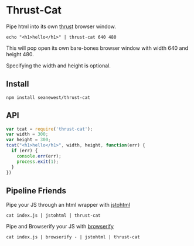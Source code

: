 # Thrust-Cat

Pipe html into its own [thrust](https://github.com/breach/thrust) browser window.

```
echo "<h1>hello</h1>" | thrust-cat 640 480
```

This will pop open its own bare-bones browser window with width 640 and height 480.

Specifying the width and height is optional.


## Install

```
npm install seanewest/thrust-cat
```

## API
```js
var tcat = require('thrust-cat');
var width = 300;
var height = 300;
tcat("<h1>hello</h1>", width, height, function(err) {
  if (err) {
    console.err(err);
    process.exit(1);
  }
})
```

## Pipeline Friends

Pipe your JS through an html wrapper with [jstohtml](https://github.com/seanewest/jstohtml)
```
cat index.js | jstohtml | thrust-cat
```

Pipe and Browserify your JS with [browserify](https://github.com/substack/node-browserify)
```
cat index.js | browserify - | jstohtml | thrust-cat
```
